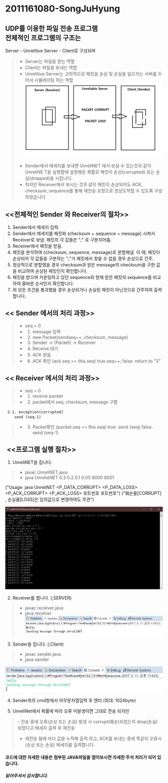 # 2011161080-SongJuHyung
UDP를 이용한 파일 전송 프로그램  
전체적인 프로그램의 구조는 
-------------
Server - Unrelitive Server - Client로 구성되며
> - Server는 파일을 받는 역할
> - Client는 파일을 보내는 역할 
> - Unrelitive Server는 고의적으로 패킷을 손상 및 손실을 일으키는 서버를 두어서 시뮬레이팅 하는 역할  
![setting](./setting.png)  
> - Sender에서 메세지를 보내면 UnreliNET 에서 보실 수 있는것과 같이 UnreliNE T을 실행할때 설정해둔 확률로 패킷이 손상(corrupted) 또는 손실(dropped)을 시킵니다.
> - 하지만 Receiver에서 보시는 것과 같이 패킷이 손상되어도 ACK, checksum, sequence를 통해 재전송 요청으로 정상도착할 수 있도록 구성하였습니다.  

<<전체적인 Sender 와 Receiver의 절차>>
-------------------------------------
1. Sender에서 메세지 입력.
2. Sender에서 메세지를 패킷화 (checksum + sequence + message) 시켜서 Receiver로 보냄. 패킷의 각 값들은 ";" 로 구분지어줌.
3.  Receiver에서 패킷을 받음.
4. 패킷을 분석하여 {checksum, sequence, message}로 분할해냄. 이 때, 패킷이 손상되어 각 값들을 구분하는 ";"가 패킷에서 찾을 수 없을 경우 손상으로 간주.
5. 정상적으로 분할했을 경우 checksum과 받은 message의 checksum을 구한 값을 비교하여 손상된 패킷인지 확인합니다.
6. 패킷을 받으며 카운팅하고 있던 sequence와 현재 받은 패킷의 sequence를 비교하여 올바른 순서인지 확인합니다.
7. 위 모든 조건을 통과했을 경우 손상되거나 손실된 패킷이 아닌것으로 간주하여 출력합니다.  

<< Sender 에서의 처리 과정>>
---------------------------
> - seq = 0
> - 1. message 입력
> - 2. new Packet(sendseq++, checksum, message)
> - 3. Sender -> (Packet) -> Receiver
> - 4. Receive 대기
> - 5. ACK 받음
> - 6. ACK 확인 (ack.seq == this.seq)
	true.seq++;
	false. return to "3"

<< Receiver 에서의 처리 과정>>
----------------------------
> - seq = 0
> - 1. receive packet
> - 2. packet에서 seq, checksum, message 구함  

     2-1. exception(corrupted)
		send (seq-1)
> - 3. Packet확인 (packet.seq == this.seq)
	true. send (seq)
	false. send (seq-1)
  
  
  <<프로그램 실행 절차>>
---------------------------
 1. UnreliNET을 킵니다.
 >- javac UnreliNET.java 
 >- java UnrelieNET 0.3 0.2 0.1 0.05 9000 9001  
 
 ("Usage: java UnreliNET <P_DATA_CORRUPT> <P_DATA_LOSS> <P_ACK_CORRUPT> <P_ACK_LOSS> 포트번호 포트번호") 
 ("훼손율[CORRUPT] , 손실율[LOSS]은 임의값으로 변경하여도 무관")
 
 ![unrelinet](./UnreliNET.png)  
 
 
 
 2. Receiver를 켭니다. (;SERVER)
 >- javac receiver.java  
 >- java receiver  
 ![receiver](./receiver.PNG) 
 
 3. Sender을 킵니다. (;Client) 
 >- javac sender.java 
 >- java sender  
   
 ![sender](./sender.PNG)
 
 4. Sender측의 cmd창에서 아무문자열입력 후 엔터 (최대: 1024byte) 
 
 5. UnreliNet에서  확률에 따라 오류 미발생이면 그대로 전송 되지만   
>- 전송 중에 오류(손상 또는 손실) 발생 시 corrupt(훼손)되었는지 drop(손실) 되었다고 메세지 출력 후 재전송    
>- 재전송 될때 마다 값을 누적해 출력 하고, ACK를 보내는 중에 똑같이 오류시 (손상 또는 손실) 메세지를 출력합니다.  
 
 #### 코드에 대한 자세한 내용은 첨부된 JAVA파일을 열어보시면 자세한 주석 처리가 되어 있습니다.
 ##### 읽어주셔서 감사합니다.  

  
